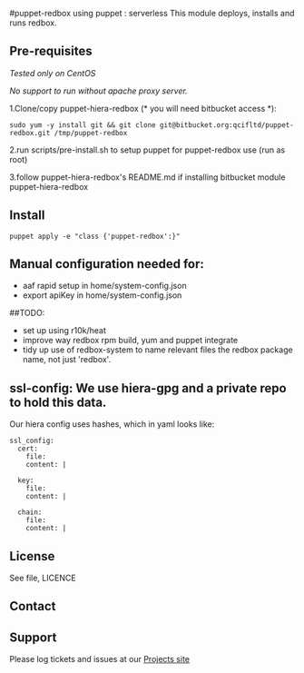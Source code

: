 #puppet-redbox using puppet : serverless
This module deploys, installs and runs redbox.

## Pre-requisites
*Tested only on CentOS*

*No support to run without apache proxy server.*

1.Clone/copy puppet-hiera-redbox (* you will need bitbucket access *):
```
sudo yum -y install git && git clone git@bitbucket.org:qcifltd/puppet-redbox.git /tmp/puppet-redbox
```
2.run scripts/pre-install.sh to setup puppet for puppet-redbox use (run as root)

3.follow puppet-hiera-redbox's README.md if installing bitbucket module puppet-hiera-redbox

## Install
```
puppet apply -e "class {'puppet-redbox':}"
```

## Manual configuration needed for:
* aaf rapid setup in home/system-config.json
* export apiKey in home/system-config.json

##TODO:
* set up using r10k/heat
* improve way redbox rpm build, yum and puppet integrate
* tidy up use of redbox-system to name relevant files the redbox package name, not just 'redbox'.

## ssl-config: We use hiera-gpg and a private repo to hold this data.
Our hiera config uses hashes, which in yaml looks like:
```
ssl_config:
  cert:
  	file:
    content: |
    
  key:
  	file:
    content: |
    
  chain:
  	file:
    content: |
```
License
-------
See file, LICENCE

Contact
-------


Support
-------

Please log tickets and issues at our [Projects site](http://projects.example.com)
